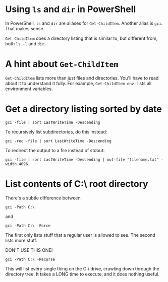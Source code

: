 # Using `ls` and `dir` in PowerShell

In PowerShell, `ls` and `dir` are aliases for `Get-ChildItem`. 
Another alias is `gci`. That makes sense.

`Get-ChildItem` does a directory listing that is similar to, but different
from, both `ls -l` and `dir`.

# A hint about `Get-ChildItem`

`Get-ChildItem` lists more than just files and directories. You'll have
to read about it to understand it fully. For example, `Get-ChildItem env:`
lists all environment variables.

# Get a directory listing sorted by date

`gci -file | sort LastWriteTime -Descending`

To recursively list subdirectories, do this instead:

`gci -rec -file | sort LastWriteTime -Descending`

To redirect the output to a file instead of stdout:

`gci -file | sort LastWriteTime -Descending | out-file "filename.txt" -width 4096`

# List contents of C:\ root directory

There's a subtle difference between 

`gci -Path C:\ `

and

`gci -Path C:\ -Force`

The first only lists stuff that a regular user is allowed to see. The second 
lists more stuff.

DON'T USE THIS ONE!

`gci -Path C:\ -Recurse`

This will list every single thing on the C:\ drive, crawling down through the
directory tree. It takes a LONG time to execute, and it does nothing useful.
